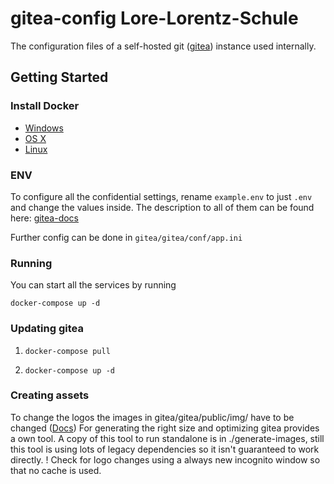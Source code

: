# gitea-config Lore-Lorentz-Schule

The configuration files of a self-hosted git ([gitea](https://gitea.io/en-us/)) instance used internally.

## Getting Started

### Install Docker

* [Windows](https://docs.docker.com/windows/started)
* [OS X](https://docs.docker.com/mac/started/)
* [Linux](https://docs.docker.com/linux/started/)

### ENV

To configure all the confidential settings, rename `example.env` to just `.env` and change the values inside.
The description to all of them can be found here: [gitea-docs](https://docs.gitea.io/en-us/config-cheat-sheet/)

Further config can be done in `gitea/gitea/conf/app.ini`

### Running

You can start all the services by running

`docker-compose up -d`

### Updating gitea

1. `docker-compose pull`

2. `docker-compose up -d`

### Creating assets

To change the logos the images in gitea/gitea/public/img/ have to be changed
([Docs](https://docs.gitea.io/en-us/customizing-gitea/#changing-the-logo))
For generating the right size and optimizing gitea provides a own tool. A copy of this tool to run standalone is in ./generate-images, still this tool is using lots of legacy dependencies so it isn't guaranteed to work directly.
! Check for logo changes using a always new incognito window so that no cache is used.